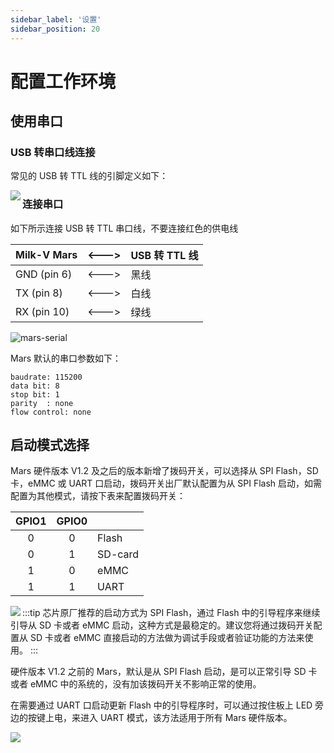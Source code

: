 ```yaml
---
sidebar_label: '设置'
sidebar_position: 20
---
```


# 配置工作环境

## 使用串口

### USB 转串口线连接

常见的 USB 转 TTL 线的引脚定义如下：

<Image src='/docs/common/usb2ttl.webp' maxWidth='100%' align='left' />

### 连接串口

如下所示连接 USB 转 TTL 串口线，不要连接红色的供电线

| Milk-V Mars  | \<---> | USB 转 TTL 线 |
| ------------ | ------ | ------------- |
| GND (pin 6)  | \<---> | 黑线          |
| TX  (pin 8)  | \<---> | 白线          |
| RX  (pin 10) | \<---> | 绿线          |

![mars-serial](/docs/mars/mars-serial.jpg)

Mars 默认的串口参数如下：

```
baudrate: 115200
data bit: 8
stop bit: 1
parity  : none
flow control: none
```

## 启动模式选择

Mars 硬件版本 V1.2 及之后的版本新增了拨码开关，可以选择从 SPI Flash，SD 卡，eMMC 或 UART 口启动，拨码开关出厂默认配置为从 SPI Flash 启动，如需配置为其他模式，请按下表来配置拨码开关：

| GPIO1 | GPIO0 |         |
|:-----:|:-----:|:--------|
| 0     | 0     | Flash   |
| 0     | 1     | SD-card |
| 1     | 0     | eMMC    |
| 1     | 1     | UART    |

<Image src='/docs/mars/mars-bootmode-switch.webp' maxWidth='70%' align='left' />

:::tip
芯片原厂推荐的启动方式为 SPI Flash，通过 Flash 中的引导程序来继续引导从 SD 卡或者 eMMC 启动，这种方式是最稳定的。建议您将通过拨码开关配置从 SD 卡或者 eMMC 直接启动的方法做为调试手段或者验证功能的方法来使用。
:::

硬件版本 V1.2 之前的 Mars，默认是从 SPI Flash 启动，是可以正常引导 SD 卡或者 eMMC 中的系统的，没有加该拨码开关不影响正常的使用。

在需要通过 UART 口启动更新 Flash 中的引导程序时，可以通过按住板上 LED 旁边的按键上电，来进入 UART 模式，该方法适用于所有 Mars 硬件版本。

<Image src='/docs/mars/mars-upgrade-key.jpg' maxWidth='70%' align='left' />
